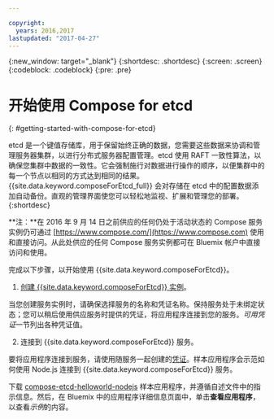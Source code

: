 ```yaml
---

copyright:
  years: 2016,2017
lastupdated: "2017-04-27"
---
```


{:new_window: target="_blank"}
{:shortdesc: .shortdesc}
{:screen: .screen}
{:codeblock: .codeblock}
{:pre: .pre}

# 开始使用 Compose for etcd
{: #getting-started-with-compose-for-etcd}

etcd 是一个键值存储库，用于保留始终正确的数据，您需要这些数据来协调和管理服务器集群，以进行分布式服务器配置管理。etcd 使用 RAFT 一致性算法，以确保您集群中数据的一致性。它会强制施行对数据进行操作的顺序，以便集群中的每一个节点以相同的方式达到相同的结果。{{site.data.keyword.composeForEtcd_full}} 会对存储在 etcd 中的配置数据添加自动备份。直观的管理界面使您可以轻松地监视、扩展和管理您的部署。
{:shortdesc}

**注：**在 2016 年 9 月 14 日之前供应的任何仍处于活动状态的 Compose 服务实例仍可通过 [https://www.compose.com/](https://www.compose.com) 使用和直接访问。从此处供应的任何 Compose 服务实例都可在 Bluemix 帐户中直接访问和使用。

完成以下步骤，以开始使用 {{site.data.keyword.composeForEtcd}}。

1. [创建 {{site.data.keyword.composeForEtcd}} 实例](https://console.ng.bluemix.net/catalog/services/compose-for-etcd/)。

  当您创建服务实例时，请确保选择服务的名称和凭证名称。保持服务处于未绑定状态；您可以稍后使用供应服务时提供的凭证，将应用程序连接到您的服务。*可用凭证*一节列出各种凭证值。

2. 连接到 {{site.data.keyword.composeForEtcd}} 服务。

要将应用程序连接到服务，请使用随服务一起创建的[凭证](./credentials.html)。样本应用程序会示范如何使用 Node.js 连接到 {{site.data.keyword.composeForEtcd}} 服务。

下载 [compose-etcd-helloworld-nodejs](https://github.com/IBM-Bluemix/compose-etcd-helloworld-nodejs) 样本应用程序，并遵循自述文件中的指示信息。然后，在 Bluemix 中的应用程序详细信息页面中，单击**查看应用程序**，以查看*示例*的内容。
